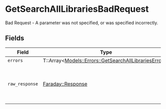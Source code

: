 # GetSearchAllLibrariesBadRequest

Bad Request - A parameter was not specified, or was specified incorrectly.


## Fields

| Field                                                                                                       | Type                                                                                                        | Required                                                                                                    | Description                                                                                                 |
| ----------------------------------------------------------------------------------------------------------- | ----------------------------------------------------------------------------------------------------------- | ----------------------------------------------------------------------------------------------------------- | ----------------------------------------------------------------------------------------------------------- |
| `errors`                                                                                                    | T::Array<[Models::Errors::GetSearchAllLibrariesErrors](../../models/errors/getsearchalllibrarieserrors.md)> | :heavy_minus_sign:                                                                                          | N/A                                                                                                         |
| `raw_response`                                                                                              | [Faraday::Response](https://www.rubydoc.info/gems/faraday/Faraday/Response)                                 | :heavy_minus_sign:                                                                                          | Raw HTTP response; suitable for custom response parsing                                                     |